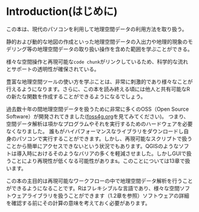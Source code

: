 # Introduction(はじめに)


この本は、現代のパソコンを利用して地理空間データの利用方法を取り扱う。

静的および動的な地図の作成といった地理空間データの入出力や地理的現象のモデリング等の地理空間データの取り扱い操作を含めた範囲を学ぶことができる。

様々な空間操作と再現可能な`code chunk`がリンクしているため、科学的な流れとサポートの透明性が確保されている。

豊富な地理空間ツールの使い方を学ぶことは、非常に刺激的であり様々なことが行えるようになります。さらに、この本を読み終える頃には他人と共有可能なRの新たな関数を作成することができるようになるでしょう。

<!---> <!--->
過去数十年の間地理空間データを扱うために非常に多くのOSS（Open Source Software）が開発されてきました([foss4g.org](http://foss4g.org/)を見てみてください)。
つまり、空間データ解析は項かなプログラムやそれを実行するためのハードウェアを必要なくなりました。
誰もがハイパフォーマンスなライブラリをダウンロードし自身のパソコンで実行することができます。しかし、再現可能なスクリプトで扱うことから簡単にアクセスできないという状況でもあります。QGISのようなソフトは導入時におけるそのようなバリアの多くを軽減させました。しかしGUIで扱うことにより再現性が低くなる可能性がありまs。このことについては13章で扱います。

この本の主目的は再現可能なワークフローの中で地理空間データ解析を行うことができるようになることです。Rはフレキシブルな言語であり、様々な空間ソフトウェアライブラリを扱うことができます（1.2章を参照）ソフトウェアの詳細を確認する前にその計算の意味を考えておく必要があります。
